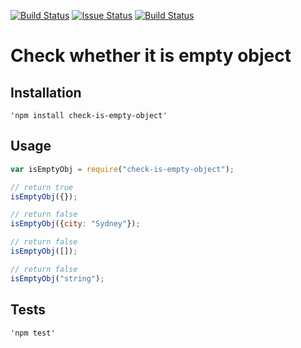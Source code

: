 [![Build Status](https://travis-ci.org/msenyoo/number-formatter.svg?branch=master)](https://travis-ci.org/msenyoo/number-formatter.svg?branch=master) [![Issue Status](https://img.shields.io/github/issues/msenyoo/check-is-empty-object)](https://github.com/msenyoo/check-is-empty-object/issues) [![Build Status](https://img.shields.io/github/license/msenyoo/check-is-empty-object)](https://github.com/msenyoo/check-is-empty-object/blob/main/LICENSE)

# Check whether it is empty object

## Installation

    'npm install check-is-empty-object'

## Usage

```javascript
var isEmptyObj = require("check-is-empty-object");

// return true
isEmptyObj({});

// return false
isEmptyObj({city: "Sydney"});

// return false
isEmptyObj([]);

// return false
isEmptyObj("string");
```

## Tests

    'npm test'
